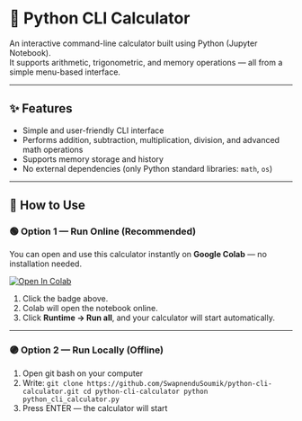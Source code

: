 # 🧮 Python CLI Calculator

An interactive command-line calculator built using Python (Jupyter Notebook).  
It supports arithmetic, trigonometric, and memory operations — all from a simple menu-based interface.

---

## ✨ Features
- Simple and user-friendly CLI interface  
- Performs addition, subtraction, multiplication, division, and advanced math operations  
- Supports memory storage and history  
- No external dependencies (only Python standard libraries: `math`, `os`)  

---

## 🚀 How to Use

### 🟢 Option 1 — Run Online (Recommended)
You can open and use this calculator instantly on **Google Colab** — no installation needed.

[![Open In Colab](https://colab.research.google.com/assets/colab-badge.svg)](https://colab.research.google.com/github/<your-username>/<repo-name>/blob/main/python_cli_calculator.ipynb)

1. Click the badge above.  
2. Colab will open the notebook online.  
3. Click **Runtime → Run all**, and your calculator will start automatically.

---

### 🟣 Option 2 — Run Locally (Offline)

1. Open git bash on your computer  
2. Write: `git clone https://github.com/SwapnenduSoumik/python-cli-calculator.git
cd python-cli-calculator
python python_cli_calculator.py`  
3. Press ENTER — the calculator will start  
